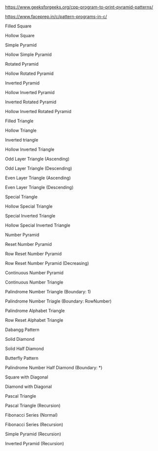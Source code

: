 https://www.geeksforgeeks.org/cpp-program-to-print-pyramid-patterns/

https://www.faceprep.in/c/pattern-programs-in-c/

Filled Square

Hollow Square

Simple Pyramid

Hollow Simple Pyramid

Rotated Pyramid

Hollow Rotated Pyramid

Inverted Pyramid

Hollow Inverted Pyramid

Inverted Rotated Pyramid

Hollow Inverted Rotated Pyramid

Filled Triangle

Hollow Triangle

Inverted triangle

Hollow Inverted Triangle

Odd Layer Triangle (Ascending)

Odd Layer Triangle (Descending)

Even Layer Triangle (Ascending)

Even Layer Triangle (Descending)

Special Triangle

Hollow Special Triangle

Special Inverted Triangle

Hollow Special Inverted Triangle

Number Pyramid

Reset Number Pyramid

Row Reset Number Pyramid

Row Reset Number Pyramid (Decreasing)

Continuous Number Pyramid

Continuous Number Triangle

Palindrome Number Triangle (Boundary: 1)

Palindrome Number Triagle (Boundary: RowNumber)

Palindrome Alphabet Triangle

Row Reset Alphabet Triangle

Dabangg Pattern

Solid Diamond

Solid Half Diamond

Butterfly Pattern

Palindrome Number Half Diamond (Boundary: *)

Square with Diagonal

Diamond with Diagonal

Pascal Triangle

Pascal Triangle (Recursion)

Fibonacci Series (Normal)

Fibonacci Series (Recursion)

Simple Pyramid (Recursion)

Inverted Pyramid (Recursion)


